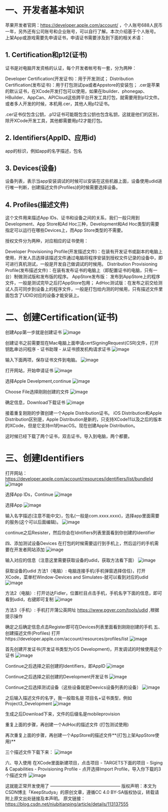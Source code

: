 # 一、开发者基本知识
苹果开发者官网：https://developer.apple.com/account/ ，个人账号688人民币一年，另外还有公司账号和企业账号，可以自行了解。本次介绍基于个人账号。 上架App或游戏需要先申请证书，申请证书需要涉及到下面的相关术语：

## 1. Certification和p12(证书)
证书是对电脑开发资格的认证，每个开发者帐号有一套，分为两种：

Developer Certification(开发证书)：用于开发测试；
Distribution Certification(发布证书)：用于打包测试ipa或者Appstore的安装包；
.cer是苹果的默认证书，在XCode开发打包可以使用，如果在lbuilder、phonegap、HBuilder、AppCan、APICloud这些跨平台开发工具打包，就需要用到p12文件。 或者多人开发的时候，本机用.cer，其他人用p12证书。

.cer证书仅包含公钥，.p12证书可能既包含公钥也包含私钥，这就是他们的区别，除开XCode开发工具，其他都需要用p12才能打包。

## 2. Identifiers(AppID、应用id)
app的标识，例如app的名字描述，包名

## 3. Devices(设备)
设备列表，表示当app安装调试的时候可以安装在这些机器上面，设备使用udid进行唯一判断，创建描述文件(Profiles)的时候需要选择设备。

## 4. Profiles(描述文件)
这个文件用来描述App IDs、证书和设备之间的关系，我们一般只用到Development、App Store和Ad Hoc三种，Development和Ad Hoc类型的需要指定可以运行在哪些Devices上，而App Store类型的不需要。

授权文件分为两种，对应相应的证书使用：

Developer Provisioning Profile(开发描述文件)：在装有开发证书或副本的电脑上使用，开发人员选择该描述文件通过电脑将程序安装到授权文件记录的设备中，即可进行真机测试，一般是开发自己做调试的时候用。
Distribution Provisioning Profile(发布描述文件)：在装有发布证书的电脑上（即配置证书的电脑，只有一台）制做测试版和发布版的程序。
AppStore发布版： 发布到AppStore上的程序文件，一般是测试完毕之后打AppStore包用；
AdHoc测试版：在发布之前交给测试人员可同步到设备上的程序文件，一般是打包给内测的时候用，只有描述文件里面包含了UDID对应的设备才能安装上。

# 二、创建Certification(证书)

创建App第一步就是创建证书
![image](https://github.com/Ernestanior/ios-/assets/36638557/74c73cc3-90df-40b2-bb82-8ffc619855a2)


创建证书之前需要现在Mac电脑上面申请certSigningRequest(CSR)文件，打开钥匙串访问程序 - 证书助理 - 从证书颁发机构请求证书
![image](https://github.com/Ernestanior/ios-/assets/36638557/67bb60da-e59c-48f5-9dc9-e019f6e84668)

输入下面两项，保存证书文件到电脑。
![image](https://github.com/Ernestanior/ios-/assets/36638557/ab1f3b39-544a-45b5-877e-5b0adc93ba43)


打开网站，开始申请证书
![image](https://github.com/Ernestanior/ios-/assets/36638557/1f2fbc96-9210-4a7a-ae07-44df39072302)


选择Apple Develpment,continue
![image](https://github.com/Ernestanior/ios-/assets/36638557/89373af1-81ba-45dc-9c8e-183b3a91f646)


Choose File选择刚刚创建的文件
![image](https://github.com/Ernestanior/ios-/assets/36638557/4d36dab9-8abd-46f6-88c4-4a8dc31aa9bf)


确定信息，Download下载证书
![image](https://github.com/Ernestanior/ios-/assets/36638557/620984ee-9f39-48d2-bc8e-ed653419b248)


接着重复刚刚的步骤创建一个Apple Distribution证书。 iOS Distribution和Apple Distribution区别是，Apple Distribution是新的，只支持XCode11以及之后的版本的XCode，但是它支持m1的macOS。现在创建Apple Distribution。

这时候已经下载了两个证书，双击证书，导入到电脑，两个都要。

# 三、创建Identifiers
打开网站：https://developer.apple.com/account/resources/identifiers/list/bundleId
![image](https://github.com/Ernestanior/ios-/assets/36638557/dc1cfbe6-ee82-4dfd-9d7a-42244f862ab3)


选择App IDs，Continue
![image](https://github.com/Ernestanior/ios-/assets/36638557/ad0aa2fd-d3c7-4287-8a5f-968f663d1e55)


选择App
![image](https://github.com/Ernestanior/ios-/assets/36638557/6a20e623-132a-42c2-98d4-21db19bb97fa)



输入名字描述(注意不能中文)，包名(一般是com.xxxx.xxxx)，选择app里面需要的服务(这个可以后面编辑)。
![image](https://github.com/Ernestanior/ios-/assets/36638557/d3a8763a-4a6d-4bcb-b506-fcedfcac5f2a)


continue之后Resister，然后你会在Idntifiers列表里面看到你创建的Identifier


四、添加测试设备Devices
在打包的时候需要运行到手机上，然后运行的手机需要在开发者网站添加
![image](https://github.com/Ernestanior/ios-/assets/36638557/a874fa96-f6ad-40d2-836d-f4272b7aa567)

输入对应的信息（注意这里需要获取设备的udid，获取方法看下面）
![image](https://github.com/Ernestanior/ios-/assets/36638557/fa9f7bf6-4118-4897-a415-2c8eec5c967f)


获取设备的udid
方法1（电脑）: 电脑连接手机(手机弹窗选择信任)，打开XCode，菜单栏Window-Devices and Simulates-就可以看到对应的udid
![image](https://github.com/Ernestanior/ios-/assets/36638557/8ed1813d-51c1-48e3-880f-15c792ab9d97)

方法2（电脑）: 打开访达Fidler，位置栏目点击手机，手机名字下面的信息，即可看到udid，右键即可复制
![image](https://github.com/Ernestanior/ios-/assets/36638557/124f9eb5-a1ec-4838-baae-239b0168e432)


方法3（手机）: 手机打开蒲公英网址 https://www.pgyer.com/tools/udid ,根据提示操作

确定之后确定信息点击Register即可在Devices列表里面看到刚刚创建的手机
五、创建描述文件(Profiles)
打开https://developer.apple.com/account/resources/profiles/list
![image](https://github.com/Ernestanior/ios-/assets/36638557/6beadae8-33c3-4921-a23a-339357763e76)


首先创建开发证书(开发证书类型为iOS Development)，开发调试的时候使用这个证书
![image](https://github.com/Ernestanior/ios-/assets/36638557/d332c4ea-9e9b-46e9-aa00-b33511147581)


Continue之后选择之前创建的Identifiers，即AppID
![image](https://github.com/Ernestanior/ios-/assets/36638557/08c5e90e-7b69-4b1b-8735-96bc16eeaf61)


Continue之后选择之前创建的Development开发证书
![image](https://github.com/Ernestanior/ios-/assets/36638557/881d2c30-9e41-4c09-987d-c0f36a35e40d)


Continue之后选择测试设备（这些设备就是Deevics设备列表的设备）
![image](https://github.com/Ernestanior/ios-/assets/36638557/5e0f6b06-4f29-43fe-8108-abc2fa8be6d1)


之后输入描述文件的名字，我一般取名是 项目名+证书类型，例如Project3_Development
![image](https://github.com/Ernestanior/ios-/assets/36638557/b34b681a-9711-4ee3-abf2-5f0e3271c845)


生成之后Download下来，文件的后缀名是mobileprovision

重复上面的步骤，再创建一个AdHoc的描述文件 (打包测试使用)

再次重复上面的步骤，再创建一个AppStore的描述文件**(打包上架AppStore使用)**

三个描述文件下载下来：
![image](https://github.com/Ernestanior/ios-/assets/36638557/b0cd1702-ddab-4d89-a0a1-fcfe95bd9f95)


六、导入使用
在XCode里面新建项目，点击项目 - TARGETS下面的项目 - Siging & Capabilities - Provisioning Profile - 点开选择Import Profile，导入你下载的3个描述文件
![image](https://github.com/Ernestanior/ios-/assets/36638557/9cf49523-3651-48c1-9d7c-4aabbe60ffd7)


这就能正常开发使用了
————————————————
版权声明：本文为CSDN博主「KeepStudya」的原创文章，遵循CC 4.0 BY-SA版权协议，转载请附上原文出处链接及本声明。
原文链接：https://blog.csdn.net/niubitianping/article/details/113137555
